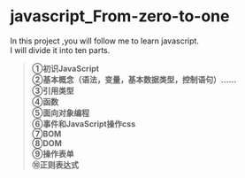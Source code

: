 # javascript_From-zero-to-one
In this project ,you will follow me to learn javascript.  
I will divide it into ten parts.  
>**①初识JavaScript**  
**②基本概念（语法，变量，基本数据类型，控制语句）……**  
**③引用类型**  
**④函数**  
**⑤面向对象编程**  
**⑥事件和JavaScript操作css**  
**⑦BOM**  
**⑧DOM**  
**⑨操作表单**  
**⑩正则表达式**  
